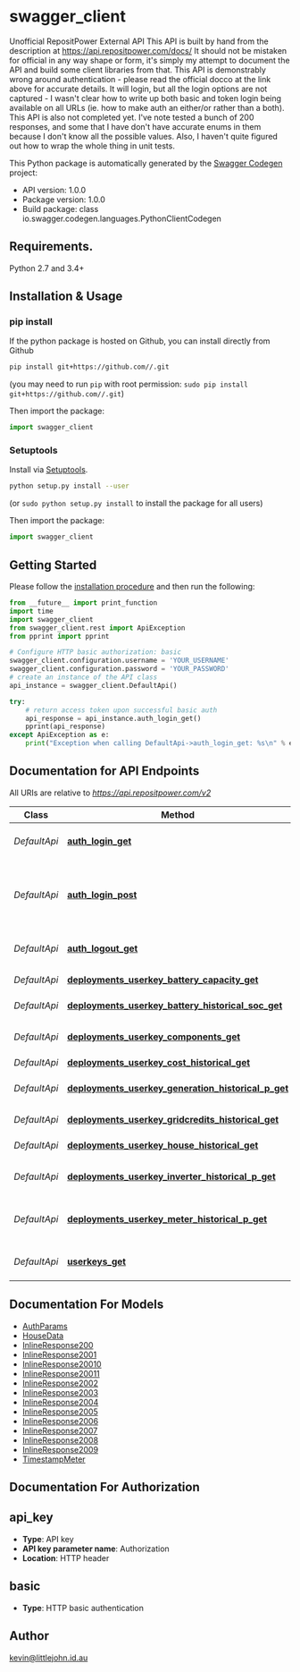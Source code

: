 # swagger_client
Unofficial RepositPower External API This API is built by hand from the description at https://api.repositpower.com/docs/ It should not be mistaken for official in any way shape or form, it's simply my attempt to document the API and build some client libraries from that.  This API is demonstrably wrong around authentication - please read the official docco at the link above for accurate details. It will login, but all the login options are not captured - I wasn't clear how to write up both basic and token login being available on all URLs (ie. how to make auth an either/or rather than a both).  This API is also not completed yet. I've note tested a bunch of 200 responses, and some that I have don't have accurate enums in them because I don't know all the possible values.  Also, I haven't quite figured out how to wrap the whole thing in unit tests. 

This Python package is automatically generated by the [Swagger Codegen](https://github.com/swagger-api/swagger-codegen) project:

- API version: 1.0.0
- Package version: 1.0.0
- Build package: class io.swagger.codegen.languages.PythonClientCodegen

## Requirements.

Python 2.7 and 3.4+

## Installation & Usage
### pip install

If the python package is hosted on Github, you can install directly from Github

```sh
pip install git+https://github.com//.git
```
(you may need to run `pip` with root permission: `sudo pip install git+https://github.com//.git`)

Then import the package:
```python
import swagger_client 
```

### Setuptools

Install via [Setuptools](http://pypi.python.org/pypi/setuptools).

```sh
python setup.py install --user
```
(or `sudo python setup.py install` to install the package for all users)

Then import the package:
```python
import swagger_client
```

## Getting Started

Please follow the [installation procedure](#installation--usage) and then run the following:

```python
from __future__ import print_function
import time
import swagger_client
from swagger_client.rest import ApiException
from pprint import pprint

# Configure HTTP basic authorization: basic
swagger_client.configuration.username = 'YOUR_USERNAME'
swagger_client.configuration.password = 'YOUR_PASSWORD'
# create an instance of the API class
api_instance = swagger_client.DefaultApi()

try:
    # return access token upon successful basic auth
    api_response = api_instance.auth_login_get()
    pprint(api_response)
except ApiException as e:
    print("Exception when calling DefaultApi->auth_login_get: %s\n" % e)

```

## Documentation for API Endpoints

All URIs are relative to *https://api.repositpower.com/v2*

Class | Method | HTTP request | Description
------------ | ------------- | ------------- | -------------
*DefaultApi* | [**auth_login_get**](docs/DefaultApi.md#auth_login_get) | **GET** /auth/login | return access token upon successful basic auth
*DefaultApi* | [**auth_login_post**](docs/DefaultApi.md#auth_login_post) | **POST** /auth/login | return access token (session id) upon successful basic or html auth (use username/password, or use basic auth) 
*DefaultApi* | [**auth_logout_get**](docs/DefaultApi.md#auth_logout_get) | **GET** /auth/logout | de-authenticate the token (always returns success)
*DefaultApi* | [**deployments_userkey_battery_capacity_get**](docs/DefaultApi.md#deployments_userkey_battery_capacity_get) | **GET** /deployments/{userkey}/battery/capacity | battery capacity in kWh
*DefaultApi* | [**deployments_userkey_battery_historical_soc_get**](docs/DefaultApi.md#deployments_userkey_battery_historical_soc_get) | **GET** /deployments/{userkey}/battery/historical/soc | state of charge of a battery in kWh
*DefaultApi* | [**deployments_userkey_components_get**](docs/DefaultApi.md#deployments_userkey_components_get) | **GET** /deployments/{userkey}/components | installed components and their overall status
*DefaultApi* | [**deployments_userkey_cost_historical_get**](docs/DefaultApi.md#deployments_userkey_cost_historical_get) | **GET** /deployments/{userkey}/cost/historical | energy cost in $
*DefaultApi* | [**deployments_userkey_generation_historical_p_get**](docs/DefaultApi.md#deployments_userkey_generation_historical_p_get) | **GET** /deployments/{userkey}/generation/historical/p | solar generation data as negative real_power in kW
*DefaultApi* | [**deployments_userkey_gridcredits_historical_get**](docs/DefaultApi.md#deployments_userkey_gridcredits_historical_get) | **GET** /deployments/{userkey}/gridcredits/historical | earned gridcredits
*DefaultApi* | [**deployments_userkey_house_historical_get**](docs/DefaultApi.md#deployments_userkey_house_historical_get) | **GET** /deployments/{userkey}/house/historical | house consumption in kW
*DefaultApi* | [**deployments_userkey_inverter_historical_p_get**](docs/DefaultApi.md#deployments_userkey_inverter_historical_p_get) | **GET** /deployments/{userkey}/inverter/historical/p | the battery inverter data as real_power in kW
*DefaultApi* | [**deployments_userkey_meter_historical_p_get**](docs/DefaultApi.md#deployments_userkey_meter_historical_p_get) | **GET** /deployments/{userkey}/meter/historical/p | real power measurements in kW at the grid connection
*DefaultApi* | [**userkeys_get**](docs/DefaultApi.md#userkeys_get) | **GET** /userkeys/ | all userkeys/battery system identifiers for the current user


## Documentation For Models

 - [AuthParams](docs/AuthParams.md)
 - [HouseData](docs/HouseData.md)
 - [InlineResponse200](docs/InlineResponse200.md)
 - [InlineResponse2001](docs/InlineResponse2001.md)
 - [InlineResponse20010](docs/InlineResponse20010.md)
 - [InlineResponse20011](docs/InlineResponse20011.md)
 - [InlineResponse2002](docs/InlineResponse2002.md)
 - [InlineResponse2003](docs/InlineResponse2003.md)
 - [InlineResponse2004](docs/InlineResponse2004.md)
 - [InlineResponse2005](docs/InlineResponse2005.md)
 - [InlineResponse2006](docs/InlineResponse2006.md)
 - [InlineResponse2007](docs/InlineResponse2007.md)
 - [InlineResponse2008](docs/InlineResponse2008.md)
 - [InlineResponse2009](docs/InlineResponse2009.md)
 - [TimestampMeter](docs/TimestampMeter.md)


## Documentation For Authorization


## api_key

- **Type**: API key
- **API key parameter name**: Authorization
- **Location**: HTTP header

## basic

- **Type**: HTTP basic authentication


## Author

kevin@littlejohn.id.au

